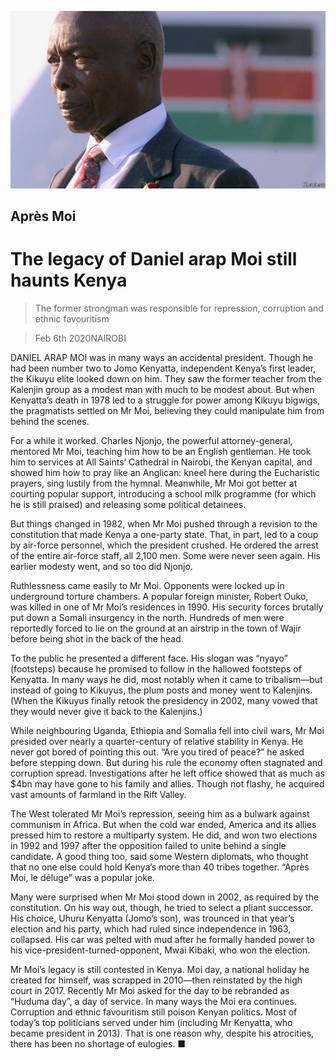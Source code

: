 ![](./images/20200208_MAD003_0.jpg)

## Après Moi

# The legacy of Daniel arap Moi still haunts Kenya

> The former strongman was responsible for repression, corruption and ethnic favouritism

> Feb 6th 2020NAIROBI

DANIEL ARAP MOI was in many ways an accidental president. Though he had been number two to Jomo Kenyatta, independent Kenya’s first leader, the Kikuyu elite looked down on him. They saw the former teacher from the Kalenjin group as a modest man with much to be modest about. But when Kenyatta’s death in 1978 led to a struggle for power among Kikuyu bigwigs, the pragmatists settled on Mr Moi, believing they could manipulate him from behind the scenes.

For a while it worked. Charles Njonjo, the powerful attorney-general, mentored Mr Moi, teaching him how to be an English gentleman. He took him to services at All Saints’ Cathedral in Nairobi, the Kenyan capital, and showed him how to pray like an Anglican: kneel here during the Eucharistic prayers, sing lustily from the hymnal. Meanwhile, Mr Moi got better at courting popular support, introducing a school milk programme (for which he is still praised) and releasing some political detainees.

But things changed in 1982, when Mr Moi pushed through a revision to the constitution that made Kenya a one-party state. That, in part, led to a coup by air-force personnel, which the president crushed. He ordered the arrest of the entire air-force staff, all 2,100 men. Some were never seen again. His earlier modesty went, and so too did Njonjo.

Ruthlessness came easily to Mr Moi. Opponents were locked up in underground torture chambers. A popular foreign minister, Robert Ouko, was killed in one of Mr Moi’s residences in 1990. His security forces brutally put down a Somali insurgency in the north. Hundreds of men were reportedly forced to lie on the ground at an airstrip in the town of Wajir before being shot in the back of the head.

To the public he presented a different face. His slogan was “nyayo” (footsteps) because he promised to follow in the hallowed footsteps of Kenyatta. In many ways he did, most notably when it came to tribalism—but instead of going to Kikuyus, the plum posts and money went to Kalenjins. (When the Kikuyus finally retook the presidency in 2002, many vowed that they would never give it back to the Kalenjins.)

While neighbouring Uganda, Ethiopia and Somalia fell into civil wars, Mr Moi presided over nearly a quarter-century of relative stability in Kenya. He never got bored of pointing this out. “Are you tired of peace?” he asked before stepping down. But during his rule the economy often stagnated and corruption spread. Investigations after he left office showed that as much as $4bn may have gone to his family and allies. Though not flashy, he acquired vast amounts of farmland in the Rift Valley.

The West tolerated Mr Moi’s repression, seeing him as a bulwark against communism in Africa. But when the cold war ended, America and its allies pressed him to restore a multiparty system. He did, and won two elections in 1992 and 1997 after the opposition failed to unite behind a single candidate. A good thing too, said some Western diplomats, who thought that no one else could hold Kenya’s more than 40 tribes together. “Après Moi, le déluge” was a popular joke.

Many were surprised when Mr Moi stood down in 2002, as required by the constitution. On his way out, though, he tried to select a pliant successor. His choice, Uhuru Kenyatta (Jomo’s son), was trounced in that year’s election and his party, which had ruled since independence in 1963, collapsed. His car was pelted with mud after he formally handed power to his vice-president-turned-opponent, Mwai Kibaki, who won the election.

Mr Moi’s legacy is still contested in Kenya. Moi day, a national holiday he created for himself, was scrapped in 2010—then reinstated by the high court in 2017. Recently Mr Moi asked for the day to be rebranded as “Huduma day”, a day of service. In many ways the Moi era continues. Corruption and ethnic favouritism still poison Kenyan politics. Most of today’s top politicians served under him (including Mr Kenyatta, who became president in 2013). That is one reason why, despite his atrocities, there has been no shortage of eulogies. ■